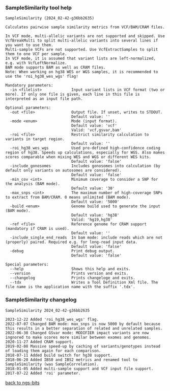 ### SampleSimilarity tool help
	SampleSimilarity (2024_02-42-g36bb2635)
	
	Calculates pairwise sample similarity metrics from VCF/BAM/CRAM files.
	
	In VCF mode, multi-allelic variants are not supported and skipped. Use VcfBreakMulti to split multi-allelic variants into several lines if you want to use them.
	Multi-sample VCFs are not supported. Use VcfExtractSamples to split them to one VCF per sample.
	In VCF mode, it is assumed that variant lists are left-normalized, e.g. with VcfLeftNormalize.
	BAM mode supports BAM as well as CRAM files.
	Note: When working on hg38 WES or WGS samples, it is recommended to use the 'roi_hg38_wes_wgs' flag!
	
	Mandatory parameters:
	  -in <filelist>             Input variant lists in VCF format (two or more). If only one file is given, each line in this file is interpreted as an input file path.
	
	Optional parameters:
	  -out <file>                Output file. If unset, writes to STDOUT.
	                             Default value: ''
	  -mode <enum>               Mode (input format).
	                             Default value: 'vcf'
	                             Valid: 'vcf,gsvar,bam'
	  -roi <file>                Restrict similarity calculation to variants in target region.
	                             Default value: ''
	  -roi_hg38_wes_wgs          Used pre-defined high-confidence coding region of hg38. Speeds up calculations, especially for WGS. Also makes scores comparable when mixing WES and WGS or different WES kits.
	                             Default value: 'false'
	  -include_gonosomes         Includes gonosomes into calculation (by default only variants on autosomes are considered).
	                             Default value: 'false'
	  -min_cov <int>             Minimum coverage to consider a SNP for the analysis (BAM mode).
	                             Default value: '30'
	  -max_snps <int>            The maximum number of high-coverage SNPs to extract from BAM/CRAM. 0 means unlimited (BAM mode).
	                             Default value: '5000'
	  -build <enum>              Genome build used to generate the input (BAM mode).
	                             Default value: 'hg38'
	                             Valid: 'hg19,hg38'
	  -ref <file>                Reference genome for CRAM support (mandatory if CRAM is used).
	                             Default value: ''
	  -include_single_end_reads  In bam mode: include reads which are not (properly) paired. Required e.g. for long-read input data.
	                             Default value: 'false'
	  -debug                     Print debug output.
	                             Default value: 'false'
	
	Special parameters:
	  --help                     Shows this help and exits.
	  --version                  Prints version and exits.
	  --changelog                Prints changeloge and exits.
	  --tdx                      Writes a Tool Definition Xml file. The file name is the application name with the suffix '.tdx'.
	
### SampleSimilarity changelog
	SampleSimilarity 2024_02-42-g36bb2635
	
	2023-12-22 Added 'roi_hg38_wes_wgs' flag.
	2022-07-07 Changed BAM mode: max_snps is now 5000 by default because this results in a better separation of related and unrelated samples.
	2022-06-30 Changed GSvar mode: MODIFIER impact variants are now ingnored to make scores more similar between exomes and genomes.
	2020-11-27 Added CRAM support.
	2019-02-08 Massive speed-up by caching of variants/genotypes instead of loading them again for each comparison.
	2018-07-11 Added build switch for hg38 support.
	2018-06-20 Added IBS0 and IBS2 metrics and renamed tool to SampleSimilarity (was SampleCorrelation).
	2018-01-05 Added multi-sample support and VCF input file support.
	2017-07-22 Added 'roi' parameter.
[back to ngs-bits](https://github.com/imgag/ngs-bits)
